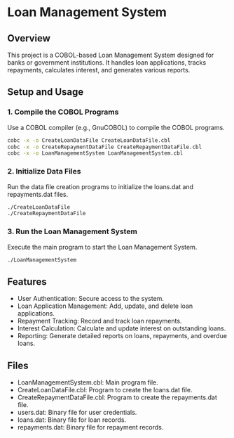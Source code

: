 # Loan Management System

## Overview

This project is a COBOL-based Loan Management System designed for banks or government institutions. It handles loan applications, tracks repayments, calculates interest, and generates various reports.

## Setup and Usage

### 1. Compile the COBOL Programs

Use a COBOL compiler (e.g., GnuCOBOL) to compile the COBOL programs.

```sh
cobc -x -o CreateLoanDataFile CreateLoanDataFile.cbl
cobc -x -o CreateRepaymentDataFile CreateRepaymentDataFile.cbl
cobc -x -o LoanManagementSystem LoanManagementSystem.cbl
```

### 2. Initialize Data Files
Run the data file creation programs to initialize the loans.dat and repayments.dat files.

```sh
./CreateLoanDataFile
./CreateRepaymentDataFile
```

### 3. Run the Loan Management System
Execute the main program to start the Loan Management System.

```sh
./LoanManagementSystem
```

## Features
- User Authentication: Secure access to the system.
- Loan Application Management: Add, update, and delete loan applications.
- Repayment Tracking: Record and track loan repayments.
- Interest Calculation: Calculate and update interest on outstanding loans.
- Reporting: Generate detailed reports on loans, repayments, and overdue loans.

## Files
- LoanManagementSystem.cbl: Main program file.
- CreateLoanDataFile.cbl: Program to create the loans.dat file.
- CreateRepaymentDataFile.cbl: Program to create the repayments.dat file.
- users.dat: Binary file for user credentials.
- loans.dat: Binary file for loan records.
- repayments.dat: Binary file for repayment records.
